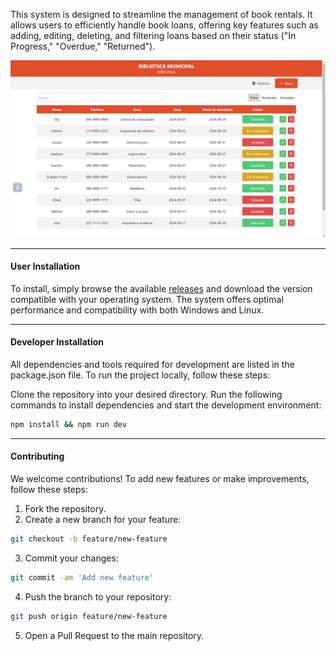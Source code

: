 This system is designed to streamline the management of book rentals. It allows users to efficiently handle book loans, offering key features such as adding, editing, deleting, and filtering loans based on their status ("In Progress," "Overdue," "Returned").

![feature](./resources/gla.png)

---

#### User Installation

To install, simply browse the available [releases](https://github.com/GustavoOly/Loaned-book-management-system/releases) and download the version compatible with your operating system. The system offers optimal performance and compatibility with both Windows and Linux.

---

#### Developer Installation

All dependencies and tools required for development are listed in the package.json file. To run the project locally, follow these steps:

Clone the repository into your desired directory.
Run the following commands to install dependencies and start the development environment:

```bash
npm install && npm run dev
```
---

#### Contributing

We welcome contributions! To add new features or make improvements, follow these steps:

1. Fork the repository.
2. Create a new branch for your feature:

```bash
git checkout -b feature/new-feature
```

3. Commit your changes:

```bash
git commit -am 'Add new feature'
```

4. Push the branch to your repository:

```bash
git push origin feature/new-feature
```

5. Open a Pull Request to the main repository.
